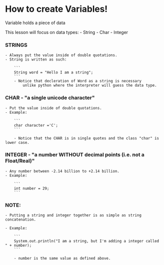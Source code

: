 # How to create Variables!


Variable holds a piece of data

This lesson will focus on data types:
	- String
	- Char
	- Integer

### STRINGS

	- Always put the value inside of double quotations.
	- String is written as such:

		```
		String word = "Hello I am a string";
		```
		- Notice that decleration of Word as a string is necessary 
			unlike python where the interpreter will guess the data type.

### CHAR - "a single unicode character"

	- Put the value inside of double quotations.
	- Example:

		```
		char character ='C';
		```

		- Notice that the CHAR is in single quotes and the class "char" is lower case.

### INTEGER - "a number WITHOUT decimal points (i.e. not a Float/Real)"

	- Any number between -2.14 billion to +2.14 billion.
	- Example:

		```
		int number = 29;
		```

### NOTE:
	- Putting a string and integer together is as simple as string concatenation.

	- Example: 

		```
		System.out.println("I am a string, but I'm adding a integer called " + number);
		```
		
		- number is the same value as defined above.